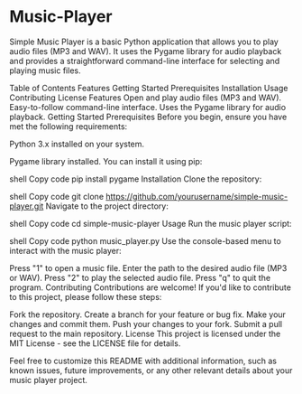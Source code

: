 # Music-Player
Simple Music Player is a basic Python application that allows you to play audio files (MP3 and WAV). It uses the Pygame library for audio playback and provides a straightforward command-line interface for selecting and playing music files.

Table of Contents
Features
Getting Started
Prerequisites
Installation
Usage
Contributing
License
Features
Open and play audio files (MP3 and WAV).
Easy-to-follow command-line interface.
Uses the Pygame library for audio playback.
Getting Started
Prerequisites
Before you begin, ensure you have met the following requirements:

Python 3.x installed on your system.

Pygame library installed. You can install it using pip:

shell
Copy code
pip install pygame
Installation
Clone the repository:

shell
Copy code
git clone https://github.com/yourusername/simple-music-player.git
Navigate to the project directory:

shell
Copy code
cd simple-music-player
Usage
Run the music player script:

shell
Copy code
python music_player.py
Use the console-based menu to interact with the music player:

Press "1" to open a music file.
Enter the path to the desired audio file (MP3 or WAV).
Press "2" to play the selected audio file.
Press "q" to quit the program.
Contributing
Contributions are welcome! If you'd like to contribute to this project, please follow these steps:

Fork the repository.
Create a branch for your feature or bug fix.
Make your changes and commit them.
Push your changes to your fork.
Submit a pull request to the main repository.
License
This project is licensed under the MIT License - see the LICENSE file for details.

Feel free to customize this README with additional information, such as known issues, future improvements, or any other relevant details about your music player project.

